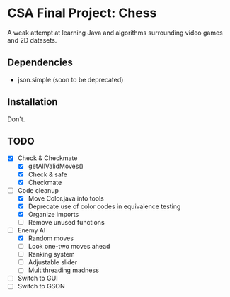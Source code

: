 # CSA Final Project: Chess

A weak attempt at learning Java and algorithms surrounding video games and 2D datasets.

## Dependencies

- json.simple (soon to be deprecated)

## Installation

Don't.

## TODO

- [x] Check & Checkmate
  - [x] getAllValidMoves()
  - [x] Check & safe
  - [x] Checkmate
- [ ] Code cleanup
  - [x] Move Color.java into tools
  - [x] Deprecate use of color codes in equivalence testing
  - [x] Organize imports
  - [ ] Remove unused functions
- [ ] Enemy AI
  - [x] Random moves
  - [ ] Look one-two moves ahead
  - [ ] Ranking system
  - [ ] Adjustable slider
  - [ ] Multithreading madness
- [ ] Switch to GUI
- [ ] Switch to GSON
